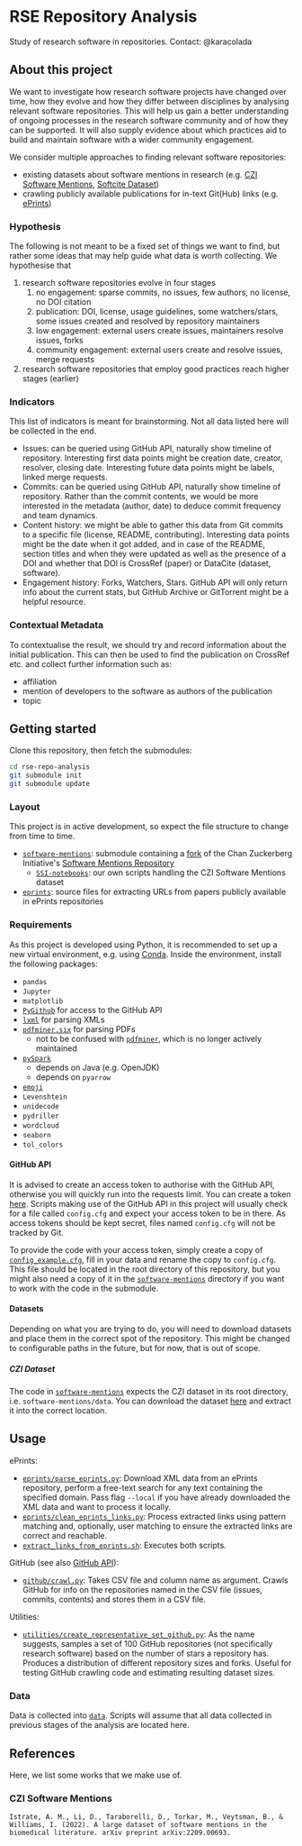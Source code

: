 # RSE Repository Analysis

Study of research software in repositories. Contact: @karacolada

## About this project

We want to investigate how research software projects have changed over time, how they evolve and how they differ between disciplines by analysing relevant software repositories.
This will help us gain a better understanding of ongoing processes in the research software community and of how they can be supported.
It will also supply evidence about which practices aid to build and maintain software with a wider community engagement.

We consider multiple approaches to finding relevant software repositories:
- existing datasets about software mentions in research (e.g. [CZI Software Mentions](https://github.com/chanzuckerberg/software-mentions), [Softcite Dataset](https://github.com/howisonlab/softcite-dataset))
- crawling publicly available publications for in-text Git(Hub) links (e.g. [ePrints](https://www.eprints.org/uk/))

### Hypothesis

The following is not meant to be a fixed set of things we want to find, but rather some ideas that may help guide what data is worth collecting.
We hypothesise that

1. research software repositories evolve in four stages
   1. no engagement: sparse commits, no issues, few authors, no license, no DOI citation
   2. publication: DOI, license, usage guidelines, some watchers/stars, some issues created and resolved by repository maintainers
   3. low engagement: external users create issues, maintainers resolve issues, forks
   4. community engagement: external users create and resolve issues, merge requests
2. research software repositories that employ good practices reach higher stages (earlier)

### Indicators

This list of indicators is meant for brainstorming. Not all data listed here will be collected in the end.

- Issues: can be queried using GitHub API, naturally show timeline of repository. Interesting first data points might be creation date, creator, resolver, closing date. Interesting future data points might be labels, linked merge requests.
- Commits: can be queried using GitHub API, naturally show timeline of repository. Rather than the commit contents, we would be more interested in the metadata (author, date) to deduce commit frequency and team dynamics.
- Content history: we might be able to gather this data from Git commits to a specific file (license, README, contributing). Interesting data points might be the date when it got added, and in case of the README, section titles and when they were updated as well as the presence of a DOI and whether that DOI is CrossRef (paper) or DataCite (dataset, software).
- Engagement history: Forks, Watchers, Stars. GitHub API will only return info about the current stats, but GitHub Archive or GitTorrent might be a helpful resource.

### Contextual Metadata

To contextualise the result, we should try and record information about the initial publication. This can then be used to find the publication on CrossRef etc. and collect further information such as:

- affiliation
- mention of developers to the software as authors of the publication
- topic

## Getting started

Clone this repository, then fetch the submodules:

```bash
cd rse-repo-analysis
git submodule init
git submodule update
```

### Layout

This project is in active development, so expect the file structure to change from time to time. 
- [`software-mentions`](software-mentions/): submodule containing a [fork](https://github.com/karacolada/software-mentions) of the Chan Zuckerberg Initiative's [Software Mentions Repository](https://github.com/chanzuckerberg/software-mentions)
  - [`SSI-notebooks`](software-mentions/SSI-notebooks/): our own scripts handling the CZI Software Mentions dataset
- [`eprints`](eprints/): source files for extracting URLs from papers publicly available in ePrints repositories

### Requirements

As this project is developed using Python, it is recommended to set up a new virtual environment, e.g. using [Conda](https://conda.io/projects/conda/en/latest/user-guide/tasks/manage-environments.html).
Inside the environment, install the following packages:
- `pandas`
- `Jupyter`
- `matplotlib`
- [`PyGithub`](https://pygithub.readthedocs.io/en/latest/) for access to the GitHub API
- [`lxml`](https://lxml.de) for parsing XMLs
- [`pdfminer.six`](https://pdfminersix.readthedocs.io/en/latest/) for parsing PDFs
  - not to be confused with [`pdfminer`](https://github.com/euske/pdfminer), which is no longer actively maintained
- [`pySpark`](https://spark.apache.org)
  - depends on Java (e.g. OpenJDK)
  - depends on `pyarrow`
- [`emoji`](https://carpedm20.github.io/emoji/docs/)
- `Levenshtein`
- `unidecode`
- `pydriller`
- `wordcloud`
- `seaborn`
- `tol_colors`

#### GitHub API

It is advised to create an access token to authorise with the GitHub API, otherwise you will quickly run into the requests limit.
You can create a token [here](https://docs.github.com/en/authentication/keeping-your-account-and-data-secure/creating-a-personal-access-token#creating-a-personal-access-token-classic).
Scripts making use of the GitHub API in this project will usually check for a file called `config.cfg` and expect your access token to be in there.
As access tokens should be kept secret, files named `config.cfg` will not be tracked by Git.

To provide the code with your access token, simply create a copy of [`config_example.cfg`](config_example.cfg), fill in your data and rename the copy to `config.cfg`.
This file should be located in the root directory of this repository, but you might also need a copy of it in the [`software-mentions`](software-mentions/) directory if you want to work with the code in the submodule.

#### Datasets

Depending on what you are trying to do, you will need to download datasets and place them in the correct spot of the repository.
This might be changed to configurable paths in the future, but for now, that is out of scope.

##### CZI Dataset

The code in [`software-mentions`](software-mentions/) expects the CZI dataset in its root directory, i.e. `software-mentions/data`.
You can download the dataset [here](https://datadryad.org/stash/dataset/doi:10.5061/dryad.6wwpzgn2c) and extract it into the correct location.

## Usage

ePrints:
- [`eprints/parse_eprints.py`](eprints/parse_eprints.py): Download XML data from an ePrints repository, perform a free-text search for any text containing the specified domain. Pass flag `--local` if you have already downloaded the XML data and want to process it locally.
- [`eprints/clean_eprints_links.py`](eprints/clean_eprints_links.py): Process extracted links using pattern matching and, optionally, user matching to ensure the extracted links are correct and reachable.
- [`extract_links_from_eprints.sh`](eprints/extract_links_from_eprints.sh): Executes both scripts.

GitHub (see also [GitHub API](#github-api)):
- [`github/crawl.py`](github/crawl.py): Takes CSV file and column name as argument. Crawls GitHub for info on the repositories named in the CSV file (issues, commits, contents) and stores them in a CSV file.

Utilities:
- [`utilities/create_representative_set_github.py`](utilities/create_representative_set_github.py): As the name suggests, samples a set of 100 GitHub repositories (not specifically research software) based on the number of stars a repository has. Produces a distribution of different repository sizes and forks. Useful for testing GitHub crawling code and estimating resulting dataset sizes.

### Data

Data is collected into [`data`](data/). Scripts will assume that all data collected in previous stages of the analysis are located here.

## References

Here, we list some works that we make use of.

### CZI Software Mentions
  
```
Istrate, A. M., Li, D., Taraborelli, D., Torkar, M., Veytsman, B., & Williams, I. (2022). A large dataset of software mentions in the biomedical literature. arXiv preprint arXiv:2209.00693.
```